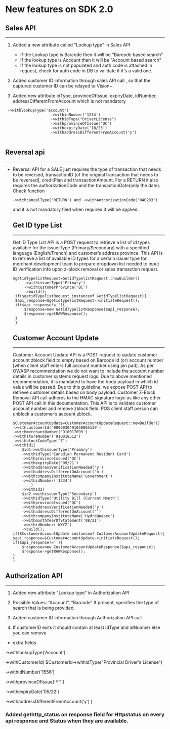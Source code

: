 # New features on SDK 2.0
## Sales API
---
1. Added a new attribute called "Lookup type" in Sales API
    * If the Lookup type is Barcode then it will be  "Barcode based search"
    * If the lookup type is Account  then it will be  "Account based search"
    * If the lookup type is not populated and auth code is attached in request, check for auth code in DB to validate if it's a valid one. 

2. Added customer ID information through sales API call , so that the captured customer ID can be relayed to Vision+.

3. Added new attribute idType, provinceOfIssue, expiryDate, idNumber,  addressDifferentFromAccount which is not mandatory 

```
 ->withlookupType('account') 
					->withidNumber('1234')
					->withidType("DriverLicense")
					->withprovinceOfIssue('QC') 
					->withexpiryDate('10/25')
					->withaddressDifferentFromAccount('y') 
					
```
## Reversal api
---
* Reversal API for a SALE just requires the type of transaction that needs to be reversed, transactionID [of the original transaction that needs to be reversed], creditPlan and transactionAmount. For a RETURN it also requires the authorizationCode and the transactionDate(only the date).
  Check function 
  ```
  ->withcancelType('RETURN') and ->withAuthorizationCode('040203')
  ```
   and it is not mandatory filed when required it will be applied.

   ## Get ID type List
   ---
   Get ID Type List API is a POST request to retrieve a list of id types available for the issuerType (Primary/Secondary) with a specified language (English/French) and customer’s address province. This API is to retrieve a list of available ID types for a certain issuer type for merchant development team to prepare dropdown list needed to input ID verification info upon z-block removal or sales transaction request.
   ```
   $getidTypelistRequest=GetidTypelistRequest::newBuilder()
		->withissuerType('Primary')
		->withcustomerProvince('QC')
		->build();					
    if($getidTypelistRequest instanceof GetidTypelistRequest){
	$api_response=$getidTypelistRequest->initiateRequest();
	if($api_response!=''){
		$response=new GetidTypelistResponse($api_response);
		$response->getRAWResponse(); 
	}
    }	
    ```
    ## Customer Account Update
    ---
    Customer Account Update API is a POST request to update customer account zblock field to empty based on Barcode id (or) account number [when client staff enters full account number using pin pad]. As per OWASP recommendation we do not want to include the account number details in customer systems request logs. Due to above mentioned recommendation, it is mandated to have the body payload in which id value will be passed. Due to this guideline, we expose POST API to retrieve customer details based on body payload.  Customer Z-Block Removal API call adheres to the HMAC signature logic as like any other POST API call in this documentation. This API is to validate customer account number and remove zblock field.  POS client staff person can unblock a customer’s account zblock. 

    ```
    $CustomerAccountUpdate=CustomerAccountUpdateRequest::newBuilder()
	->withcustomerId('0006030491058065139')
    ->withmerchantNumber('910017093')
    ->withstoreNumber('910018512')
    ->withblockCodeType('Z')
	->withId1(
        $id1->withissuerType('Primary') 
		->withidType('Canadian Permanent Resident Card') 
		->withprovinceIssued('QC') 
		->withexpiryDate('09/21')
        ->withaddressVerificationNeeded('y') 
        ->withaddressDifferentOnAccount('n')
        ->withcompanyInstituteName('Government')
        ->withidNumber('1234') 
            )
        ->withId2(
        $id2->withissuerType('Secondary') 
		->withidType('Utility Bill (Current Month')
		->withprovinceIssued('QC')
        ->withaddressVerificationNeeded('y')
        ->withaddressDifferentOnAccount('')
        ->withcompanyInstituteName('HydroQuebec')
        ->withmonthYearOfStatement('08/21')
        ->withidNumber('WXYZ')                                          
		->build();	
    if($CustomerAccountUpdate instanceof CustomerAccountUpdateRequest){
	$api_response=$CustomerAccountUpdate->initiateRequest();
	if($api_response!=''){
		$response=new CustomerAccountUpdateResponse($api_response);
		$response->getRAWResponse();
	}
    }

## Authorization API
___
1. Added  new attribute "Lookup type" in Authorization API

2. Possible Values: “Account”, “Barcode” If present, specifies the type of search that is being provided.

3. Added customer ID information through Authorization API call 

4. If customerID exits  it  should contain at least idType and idNumber else you can remove 

* extra fields

->withlookupType('Account')

->withCustomerId(
$CustomerId->withidType("Provincial Driver's License")

->withidNumber('1556')

->withprovinceOfIssue('YT')

->withexpiryDate('05/22')

->withaddressDifferentFromAccount('y')
)


### Added gethttp_status on response field for Httpstatus on every api response and Status when they are available.